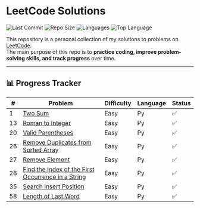 # LeetCode Solutions

![Last Commit](https://img.shields.io/github/last-commit/Mohd-Afzaal/Leetcoder?style=flat-square)
![Repo Size](https://img.shields.io/github/repo-size/Mohd-Afzaal/Leetcoder?style=flat-square)
![Languages](https://img.shields.io/github/languages/count/Mohd-Afzaal/Leetcoder?style=flat-square)
![Top Language](https://img.shields.io/github/languages/top/Mohd-Afzaal/Leetcoder?style=flat-square)

This repository is a personal collection of my solutions to problems on [LeetCode](https://leetcode.com/).  
The main purpose of this repo is to **practice coding, improve problem-solving skills, and track progress** over time.

---

## 📊 Progress Tracker
<!-- START_TABLE -->
| # | Problem | Difficulty | Language | Status |
|---|----------|------------|----------|---------|
| 1 | [Two Sum](https://leetcode.com/problems/two-sum/) | Easy | Py | ✅ |
| 13 | [Roman to Integer](https://leetcode.com/problems/roman-to-integer/) | Easy | Py | ✅ |
| 20 | [Valid Parentheses](https://leetcode.com/problems/valid-parentheses/) | Easy | Py | ✅ |
| 26 | [Remove Duplicates from Sorted Array](https://leetcode.com/problems/remove-duplicates-from-sorted-array/) | Easy | Py | ✅ |
| 27 | [Remove Element](https://leetcode.com/problems/remove-element/) | Easy | Py | ✅ |
| 28 | [Find the Index of the First Occurrence in a String](https://leetcode.com/problems/find-the-index-of-the-first-occurrence-in-a-string/) | Easy | Py | ✅ |
| 35 | [Search Insert Position](https://leetcode.com/problems/search-insert-position/) | Easy | Py | ✅ |
| 58 | [Length of Last Word](https://leetcode.com/problems/length-of-last-word/) | Easy | Py | ✅ |
<!-- END_TABLE -->

